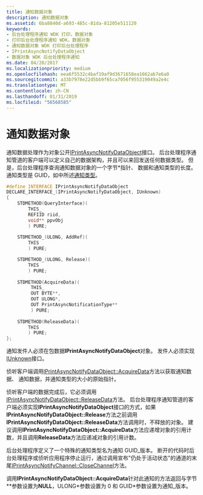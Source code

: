 ```yaml
---
title: 通知数据对象
description: 通知数据对象
ms.assetid: 6ba8840d-a693-485c-81da-81205e511120
keywords:
- 后台处理程序通知 WDK 打印，数据对象
- 打印后台处理程序通知 WDK，数据对象
- 通知数据对象 WDK 打印后台处理程序
- IPrintAsyncNotifyDataObject
- 数据对象 WDK 后台处理程序通知
ms.date: 04/20/2017
ms.localizationpriority: medium
ms.openlocfilehash: eea6f5532c4baf19af9d3671658ea1662ab7e6a0
ms.sourcegitcommit: a33b7978e22d5bb9f65ca7056f955319049a2e4c
ms.translationtype: MT
ms.contentlocale: zh-CN
ms.lasthandoff: 01/31/2019
ms.locfileid: "56568585"
---
```

# <a name="notification-data-object"></a>通知数据对象





通知数据处理作为对象公开[IPrintAsyncNotifyDataObject](https://go.microsoft.com/fwlink/p/?linkid=124761)接口。 后台处理程序通知管道的客户端可以定义自己的数据架构，并且可以来回发送任何数据类型。 但是，后台处理程序查询通知数据对象的一个字节\*指针、 数据和通知类型的长度。 通知类型是 GUID，如中所述[通知类型](notification-filtering-and-communication-styles.md#notification-types)。

```cpp
#define INTERFACE IPrintAsyncNotifyDataObject
DECLARE_INTERFACE_(IPrintAsyncNotifyDataObject, IUnknown)
{
    STDMETHOD(QueryInterface)(
        THIS_
        REFIID riid,
        void** ppvObj
        ) PURE;
 
    STDMETHOD_(ULONG, AddRef)(
        THIS
        ) PURE;

    STDMETHOD_(ULONG, Release)(
        THIS
        ) PURE;
 
    STDMETHOD(AcquireData)(
         THIS_
         OUT BYTE**,
         OUT ULONG*,
         OUT PrintAsyncNotificationType**
         ) PURE;
 
    STDMETHOD(ReleaseData)(
        THIS
        ) PURE;
};
```

通知发件人必须在包数据**IPrintAsyncNotifyDataObject**对象。 发件人必须实现[IUnknown](https://go.microsoft.com/fwlink/p/?linkid=124716)接口。

侦听客户端调用[IPrintAsyncNotifyDataObject::AcquireData](https://go.microsoft.com/fwlink/p/?linkid=124762)方法以获取通知数据、 通知数据，并通知类型的大小的原始指针。

侦听客户端的数据完成后，它必须调用[IPrintAsyncNotifyDataObject::ReleaseData](https://go.microsoft.com/fwlink/p/?linkid=124763)方法。 后台处理程序通知管道的客户端必须实现**IPrintAsyncNotifyDataObject**接口的方式，如果**IPrintAsyncNotifyDataObject::Release**方法之前调用**IPrintAsyncNotifyDataObject::ReleaseData**方法调用时，不释放的对象。 建议调用**IPrintAsyncNotifyDataObject::AcquireData**方法应递增对象的引用计数，并且调用**ReleaseData**方法应递减对象的引用计数。

后台处理程序定义了一个特殊的通知类型名为通知 GUID\_版本。 断开的代码时后台处理程序或侦听应用程序停止运行，通过调用宣布"仍处于活动状态"的通道的末尾[IPrintAsyncNotifyChannel::CloseChannel](https://go.microsoft.com/fwlink/p/?linkid=124759)方法。

调用**IPrintAsyncNotifyDataObject::AcquireData**针对此通知的方法返回与字节\*\*参数设置为**NULL**，ULONG\*参数设置为 0 和 GUID\*参数设置为通知\_版本。

 

 




